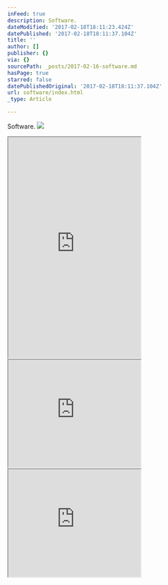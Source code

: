 ```yaml
---
inFeed: true
description: Software.
dateModified: '2017-02-18T18:11:23.424Z'
datePublished: '2017-02-18T18:11:37.104Z'
title: ''
author: []
publisher: {}
via: {}
sourcePath: _posts/2017-02-16-software.md
hasPage: true
starred: false
datePublishedOriginal: '2017-02-18T18:11:37.104Z'
url: software/index.html
_type: Article

---
```

Software.
![](https://the-grid-user-content.s3-us-west-2.amazonaws.com/9cc8f4fa-8328-4c62-90b5-9e110cbc7f90.png)

<iframe src="https://the-grid.github.io/ed-userhtml/?g=eJzNVG1P2zAQ_p5fcWSagElt2kmVppBkYsAEE2ibqCbxCTmO25j6JbLPLQHx32cnoXRI26R92qdc7vW55-6c7Z1-PZnffDuDGqUoomz4WGwFK6KKr-GxZnxZYzqbTJr7ow2vsE6nk8nbo6coSwa_3h-wbVgeI7vHhFobF1H05s4SQYykQtPVY7TQCkcLIrloU5iTWkty1Cs3fREotagGleUPLIXpe181enqVCjyyx0gSs-RqVGpELVOYjD8w2flmpa7a_xDWQhsJhCLXKo9jkAxrXXnJQw1Ucy_vphv0RWekglibx4ItkGrhpIqLE2cMUwhzLlmaJcEVMtsQtZvplmIMHREhGJGZkXehXC1T8E3EhZ-iDyn6-D8XvGYIxyHpL9WKzDLBKIZMvQDn2pkh7299rrhyyOzf3K4Z1aqy_4ISjjuqt2C5ahzurEPc8SSd5YFuz5IfbR7PZjGsiXBerBGbNEk2m8241Q5dycZUy2RDkNYf1_l6-nBziz9mK_I9huSZ-4HrsCwpKD9xImA6be6HzYqLd5eakgAM9AIasvQbqkEQp2j9qstdwNaVkuMW2rbJvb6L3lw6v3OqB7MbbJhlL7HDXwjrxJeo6LlyElbVX4q_IWp4s8tackfWpNeGWxrWbMwVx4PDKDwKnc2bugENdJSErpZGO1WN_Jy0SQ2rwn7X0-Kqhc_cWIQvPvF1F5wlXh_uuEM2FB9gRlpRwekqjytNnfQHMF4yPBMsiJ_ai-pgv2JS7x96SIqZ8_nVJeRwSpAdHPqKJyHWn14gveK2EaTtjEBU1V3SOEv6SgFA07EU8oVDabaTSYYXJukfzOgn_4nI5g" height="500" style=""></iframe>

<iframe src="https://the-grid.github.io/ed-userhtml/?g=eJxNjTEKwzAMRfecwnH3iC4egiLIkNITdHcStw6okXEEprev06nThwf_PYz6ZsJZ1o-ZX4uw5MFenJvcbbTUYLzSPTCLKZJ5bREqaDARehNzeA42qqajByildJ415N1r6Ha29NiOTc34x-rdE0KqBjiL5_76X2LdK00" height="244" style=""></iframe>

    

<iframe src="https://the-grid.github.io/ed-userhtml/?g=eJwDAAAAAAE" height="244" style=""></iframe>